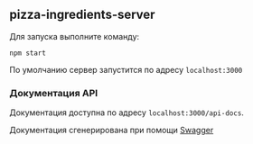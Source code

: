 ## pizza-ingredients-server

Для запуска выполните команду:
```
npm start
```

По умолчанию сервер запустится по адресу `localhost:3000`

### Документация API

Документация доступна по адресу `localhost:3000/api-docs`.

Документация сгенерирована при помощи [Swagger](https://swagger.io/)

